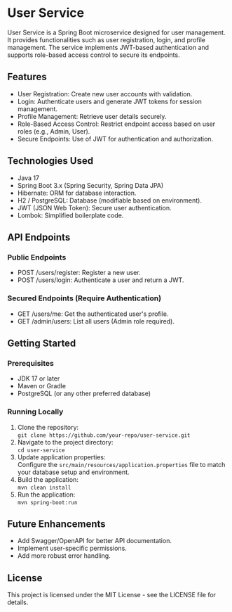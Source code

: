 # User Service

User Service is a Spring Boot microservice designed for user management. It provides functionalities such as user registration, login, and profile management. The service implements JWT-based authentication and supports role-based access control to secure its endpoints.

## Features

- User Registration: Create new user accounts with validation.  
- Login: Authenticate users and generate JWT tokens for session management.  
- Profile Management: Retrieve user details securely.  
- Role-Based Access Control: Restrict endpoint access based on user roles (e.g., Admin, User).  
- Secure Endpoints: Use of JWT for authentication and authorization.  

## Technologies Used

- Java 17  
- Spring Boot 3.x (Spring Security, Spring Data JPA)  
- Hibernate: ORM for database interaction.  
- H2 / PostgreSQL: Database (modifiable based on environment).  
- JWT (JSON Web Token): Secure user authentication.  
- Lombok: Simplified boilerplate code.  

## API Endpoints

### Public Endpoints  
- POST /users/register: Register a new user.  
- POST /users/login: Authenticate a user and return a JWT.  

### Secured Endpoints (Require Authentication)  
- GET /users/me: Get the authenticated user's profile.  
- GET /admin/users: List all users (Admin role required).  

## Getting Started

### Prerequisites
- JDK 17 or later  
- Maven or Gradle  
- PostgreSQL (or any other preferred database)  

### Running Locally  
1. Clone the repository:  
   `git clone https://github.com/your-repo/user-service.git`  
2. Navigate to the project directory:  
   `cd user-service`  
3. Update application properties:  
   Configure the `src/main/resources/application.properties` file to match your database setup and environment.  
4. Build the application:  
   `mvn clean install`  
5. Run the application:  
   `mvn spring-boot:run`  

## Future Enhancements  

- Add Swagger/OpenAPI for better API documentation.  
- Implement user-specific permissions.  
- Add more robust error handling.  

## License  

This project is licensed under the MIT License - see the LICENSE file for details.  
